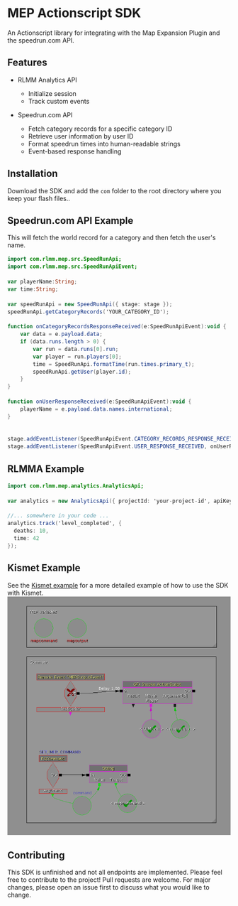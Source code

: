 # MEP Actionscript SDK

An Actionscript library for integrating with the Map Expansion Plugin and the speedrun.com API.

## Features
- RLMM Analytics API
  - Initialize session
  - Track custom events

- Speedrun.com API
  - Fetch category records for a specific category ID
  - Retrieve user information by user ID
  - Format speedrun times into human-readable strings
  - Event-based response handling

## Installation
Download the SDK and add the `com` folder to the root directory where you keep your flash files..


## Speedrun.com API Example
This will fetch the world record for a category and then fetch the user's name.

```as
import com.rlmm.mep.src.SpeedRunApi;
import com.rlmm.mep.src.SpeedRunApiEvent;

var playerName:String;
var time:String;

var speedRunApi = new SpeedRunApi({ stage: stage });
speedRunApi.getCategoryRecords('YOUR_CATEGORY_ID');

function onCategoryRecordsResponseReceived(e:SpeedRunApiEvent):void {
    var data = e.payload.data;
    if (data.runs.length > 0) {
        var run = data.runs[0].run;
        var player = run.players[0];
        time = SpeedRunApi.formatTime(run.times.primary_t);
        speedRunApi.getUser(player.id);
    }
}

function onUserResponseReceived(e:SpeedRunApiEvent):void {
    playerName = e.payload.data.names.international;
}


stage.addEventListener(SpeedRunApiEvent.CATEGORY_RECORDS_RESPONSE_RECEIVED, onCategoryRecordsResponseReceived);
stage.addEventListener(SpeedRunApiEvent.USER_RESPONSE_RECEIVED, onUserResponseReceived);
```

## RLMMA Example

```as
import com.rlmm.mep.analytics.AnalyticsApi;

var analytics = new AnalyticsApi({ projectId: 'your-project-id', apiKey: 'your-api-key' });

//... somewhere in your code ...
analytics.track('level_completed', {
  deaths: 10,
  time: 42
});
```

## Kismet Example
See the [Kismet example](examples/src-kismet.md) for a more detailed example of how to use the SDK with Kismet.
![Kismet example](https://github.com/orrybaram/rlmm-mep-sdk/blob/main/examples/kismet-mep-setup.png?raw=true)

## Contributing
This SDK is unfinished and not all endpoints are implemented. Please feel free to contribute to the project!
Pull requests are welcome. For major changes, please open an issue first to discuss what you would like to change.
